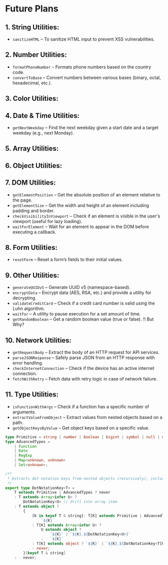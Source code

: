 # Future Plans

## 1. **String Utilities:**

- `sanitizeHTML` – To sanitize HTML input to prevent XSS vulnerabilities.
  <!-- - `wordCount` – To count words in a string. -->
  <!-- - `truncateAtWord` – To truncate a string at the nearest word boundary instead of a character limit. -->
  <!-- - `toTitleCase` – Converts a string to title case (useful for headings). -->

## 2. **Number Utilities:**

- `formatPhoneNumber` – Formats phone numbers based on the country code.
      <!-- - `getAverage` – Calculates the average of a set of numbers. -->
- `convertToBase` – Convert numbers between various bases (binary, octal, hexadecimal, etc.).
      <!-- - `generateRandomString` – Generate random strings of alphanumeric characters, useful for session IDs or tokens. -->

## 3. **Color Utilities:**

<!-- - `blendColors` – To blend two colors together to create a gradient or a new color. -->
<!-- - `contrastRatio` – Calculate the contrast ratio between two colors for accessibility purposes. -->
<!-- - `getComplementaryColor` – Find the complementary color for a given color. -->
<!-- - `isLightColor` – Determine if a color is light or dark based on its RGB values. -->

## 4. **Date & Time Utilities:**

<!-- - `formatDuration` – Format a duration given in seconds or milliseconds into a readable string (e.g., "2 hours 3 minutes"). -->
<!-- - `getTimeAgo` – Return a human-readable string for relative time (e.g., "5 minutes ago", "2 days ago"). -->
<!-- - `convertToTimestamp` – Convert a date object or string into a UNIX timestamp. -->
<!-- - `parseDate` – Parse a variety of date formats into a standardized Date object. -->

- `getNextWeekday` – Find the next weekday given a start date and a target weekday (e.g., next Monday).

## 5. **Array Utilities:**

<!-- - `getDuplicates` – Find duplicates in an array. -->
<!-- - `deepCloneArray` – Deep clone an array of objects. -->
<!-- - `chunkArray` – Split an array into chunks of a given size. -->
<!-- - `findMissingElements` – Compare two arrays and find the missing elements from the first array. -->

## 6. **Object Utilities:**

<!-- - `deepCloneObject` – Deeply clone an object to ensure no references are maintained. -->
<!-- - `pickObjectFieldsByCondition` – Pick object fields based on a condition (e.g., type or value). -->
<!-- - `flattenDeepObject` – Recursively flatten an object. -->
<!-- - `objectToQueryParams` – Convert an object into a query string for URL parameters. -->

## 7. **DOM Utilities:**

- `getElementPosition` – Get the absolute position of an element relative to the page.
- `getElementSize` – Get the width and height of an element including padding and border.
- `checkVisibilityInViewport` – Check if an element is visible in the user's viewport (useful for lazy loading).
- `waitForElement` – Wait for an element to appear in the DOM before executing a callback.

## 8. **Form Utilities:**

<!-- - `validateEmailFormat` – Validate if an email address matches a regex pattern. -->

- `resetForm` – Reset a form’s fields to their initial values.
  <!-- - `serializeForm` – Convert form data into an object or query string. -->
  <!-- - `parseFormData` – Parse form data into a structured object format. -->

## 9. **Other Utilities:**

- `generateUUIDv5` – Generate UUID v5 (namespace-based).
- `encryptData` – Encrypt data (AES, RSA, etc.) and provide a utility for decrypting.
- `validateCreditCard` – Check if a credit card number is valid using the Luhn algorithm.
- `waitFor` – A utility to pause execution for a set amount of time.
- `getRandomBoolean` – Get a random boolean value (true or false). !! But Why?

## 10. **Network Utilities:**

- `getRequestBody` – Extract the body of an HTTP request for API services.
- `parseJSONResponse` – Safely parse JSON from an HTTP response with error handling.
- `checkInternetConnection` – Check if the device has an active internet connection.
- `fetchWithRetry` – Fetch data with retry logic in case of network failure.

## 11. **Type Utilities:**

<!-- - `deepEqual` – Perform a deep equality check for objects and arrays. -->

- `isFunctionWithArgs` – Check if a function has a specific number of arguments.
- `extractValueFromObject` – Extract values from nested objects based on a path.
- `getObjectKeysByValue` – Get object keys based on a specific value.

```ts
type Primitive = string | number | boolean | bigint | symbol | null | undefined;
type AdvancedTypes =
	| Function
	| Date
	| RegExp
	| Map<unknown, unknown>
	| Set<unknown>;

/**
 * Extracts dot-notation keys from nested objects (recursively), including objects inside arrays.
 */
export type DotNotationKey<T> =
	T extends Primitive | AdvancedTypes ? never
	: T extends Array<infer U> ?
		DotNotationKey<U> // drill into array item
	: T extends object ?
		{
			[K in keyof T & string]: T[K] extends Primitive | AdvancedTypes ?
				`${K}`
			: T[K] extends Array<infer U> ?
				U extends object ?
					`${K}` | `${K}.${DotNotationKey<U>}`
				:	`${K}`
			: T[K] extends object ? `${K}` | `${K}.${DotNotationKey<T[K]>}`
			: never;
		}[keyof T & string]
	:	never;
```
